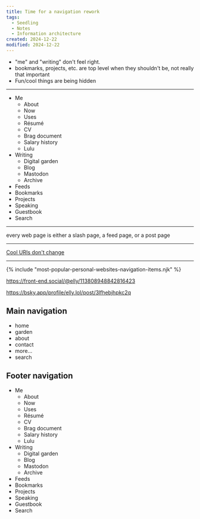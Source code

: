 ```yaml
---
title: Time for a navigation rework
tags:
  - Seedling
  - Notes
  - Information architecture
created: 2024-12-22
modified: 2024-12-22
---
```


- "me" and "writing" don't feel right.
- bookmarks, projects, etc. are top level when they shouldn't be, not really that important
- Fun/cool things are being hidden

---

- Me
  - About
  - Now
  - Uses
  - Résumé
  - CV
  - Brag document
  - Salary history
  - Lulu
- Writing
  - Digital garden
  - Blog
  - Mastodon
  - Archive
- Feeds
- Bookmarks
- Projects
- Speaking
- Guestbook
- Search

---

every web page is either a slash page, a feed page, or a post page

---

[Cool URIs don't change](https://www.w3.org/Provider/Style/URI)

---

<div>
{% include "most-popular-personal-websites-navigation-items.njk" %}
</div>

https://front-end.social/@elly/113808948842816423

https://bsky.app/profile/elly.lol/post/3lfhebjhpkc2q

## Main navigation

- home
- garden
- about
- contact
- more…
- search

## Footer navigation

- Me
  - About
  - Now
  - Uses
  - Résumé
  - CV
  - Brag document
  - Salary history
  - Lulu
- Writing
  - Digital garden
  - Blog
  - Mastodon
  - Archive
- Feeds
- Bookmarks
- Projects
- Speaking
- Guestbook
- Search
